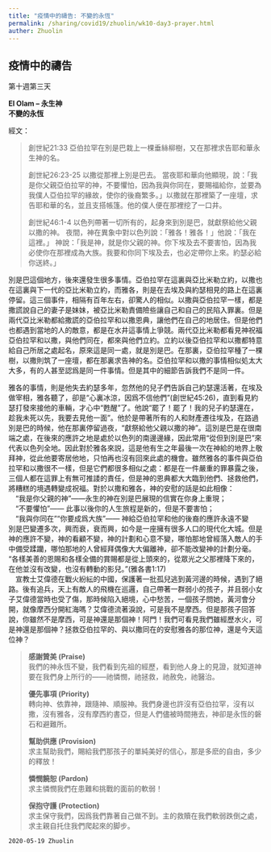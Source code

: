```yaml
---
title: "疫情中的禱告: 不變的永恆"
permalink: /sharing/covid19/zhuolin/wk10-day3-prayer.html
auther: Zhuolin
---
```

## 疫情中的禱告
第十週第三天  

**El Olam – 永生神**  
**不變的永恆**  

經文：  
>
>創世紀21:33 亞伯拉罕在別是巴栽上一棵垂絲柳樹，又在那裡求告耶和華永生神的名。  
>
>創世紀26:23-25 以撒從那裡上別是巴去。 當夜耶和華向他顯現，說：「我是你父親亞伯拉罕的神，不要懼怕，因為我與你同在，要賜福給你，並要為我僕人亞伯拉罕的緣故，使你的後裔繁多。」以撒就在那裡築了一座壇，求告耶和華的名，並且支搭帳篷。他的僕人便在那裡挖了一口井。  
>
>創世紀46:1-4 以色列帶著一切所有的，起身來到別是巴，就獻祭給他父親以撒的神。 夜間，神在異象中對以色列說：「雅各！雅各！」他說：「我在這裡。」 神說：「我是神，就是你父親的神。你下埃及去不要害怕，因為我必使你在那裡成為大族。我要和你同下埃及去，也必定帶你上來。約瑟必給你送終。」  

別是巴這個地方，後來還發生很多事情。亞伯拉罕在這裏與亞比米勒立約，以撒也在這裏與下一代的亞比米勒立約，而雅各，則是在去埃及與約瑟相見的路上在這裏停留。這三個事件，相隔有百年左右，卻驚人的相似。以撒與亞伯拉罕一樣，都是撒謊說自己的妻子是妹妹，被亞比米勒責備險些讓自己和自己的民陷入罪裏。但是兩代亞比米勒都給撒謊的亞伯拉罕和以撒恩典，讓他們在自己的地居住。但是他們也都遇到當地的人的敵意，都是在水井這事情上爭競。兩代亞比米勒都看見神祝福亞伯拉罕和以撒，與他們同在，都來與他們立約。立約以後亞伯拉罕和以撒都特意給自己所居之處起名，原來這是同一處，就是別是巴。在那裏，亞伯拉罕種了一棵樹，以撒則筑了一座壇，都在那裏求告神的名。亞伯拉罕和以撒的事情相似処太大大多，有的人甚至認爲是同一件事情。但是其中的細節告訴我們不是同一件。  

雅各的事情，則是他失去約瑟多年，忽然他的兒子們告訴自己約瑟還活著，在埃及做宰相，雅各聽了，卻是“心裏冰涼，因爲不信他們”(創世紀45:26)，直到看見約瑟打發來接他的車輛，才心中“甦醒”了。他說“罷了！罷了！我的兒子約瑟還在，趁我未死以先，我要去見他一面”。他於是帶著所有的人和財產遷往埃及，在路過別是巴的時候，他在那裏停留過夜，“獻祭給他父親以撒的神”。這別是巴是在很南端之處，在後來的應許之地是處於以色列的南邊邊緣，因此常用“從但到別是巴”來代表以色列全地。因此對於雅各來説，這是他有生之年最後一次在神給的地界上敬拜神，從此他要寄居他地，只怕再也沒有回來此處的機會。雖然雅各的事件與亞伯拉罕和以撒很不一樣，但是它們都很多相似之處：都是在一件嚴重的罪暴露之後，三個人都在這罪上有無可推諉的責任，但是神的恩典都大大臨到他們、拯救他們，將糟糕的境遇轉變成祝福。對於以撒和雅各，神的安慰的話是如此相像：  
　“我是你父親的神”——永生的神在別是巴展現的信實在你身上重現；  
　“不要懼怕”—— 此事以後你的人生旅程是新的，但是不要害怕；  
　“我與你同在”“你要成爲大族”—— 神給亞伯拉罕和他的後裔的應許永遠不變  
別是巴變遷多次，興而衰，衰而興，如今是一座擁有很多人口的現代化大城。但是神的應許不變，神的看顧不變，神的計劃和心意不變，哪怕那地曾經落入敵人的手中備受蹂躪，哪怕那地的人曾經拜偶像大大偏離神，卻不能改變神的計劃分毫。 “各樣美善的恩賜和各樣全備的賞賜都是從上頭來的，從眾光之父那裡降下來的，在他並沒有改變，也沒有轉動的影兒。”(雅各書1:17)  
　宣教士艾偉德在戰火紛紜的中國，保護著一批孤兒逃到黃河邊的時候，遇到了絕路。後有追兵，天上有敵人的飛機在巡邏，自己帶著一群弱小的孩子，并且弱小女子艾偉德當時也受了傷，那時候陷入絕境，心中愁苦，一個孩子問她，黃河會分開，就像摩西分開紅海嗎？艾偉德流著淚說，可是我不是摩西。但是那孩子回答說，你雖然不是摩西，可是神還是那個神！阿門！我們可看見我們雖經歷水火，可是神還是那個神？拯救亞伯拉罕的、與以撒同在的安慰雅各的那位神，還是今天這位神？  

>
>**感謝贊美 (Praise)**  
>我們的神永恆不變，我們看到先祖的經歷，看到他人身上的見證，就知道神要在我們身上所行的——祂憐憫，祂拯救，祂赦免，祂醫治。  
>
>**優先事項 (Priority)**  
>轉向神、依靠神，跟隨神、順服神。我們身邊也許沒有亞伯拉罕，沒有以撒，沒有雅各，沒有摩西約書亞，但是人們儘被時間捲去，神卻是永恆的磐石和避難所。  
>
>**幫助供應 (Provision)**  
>求主幫助我們，賜給我們那孩子的單純美好的信心，那是多麽的自由，多少的釋放！  
>
>**憐憫饒恕 (Pardon)**  
>求主憐憫我們在患難和挑戰的面前的軟弱！  
>
>**保抱守護 (Protection)**  
>求主保守我們，因爲我們靠著自己做不到。主的救贖在我們軟弱跌倒之處，求主親自托住我們爬起來的脚步。  

`2020-05-19 Zhuolin`  
